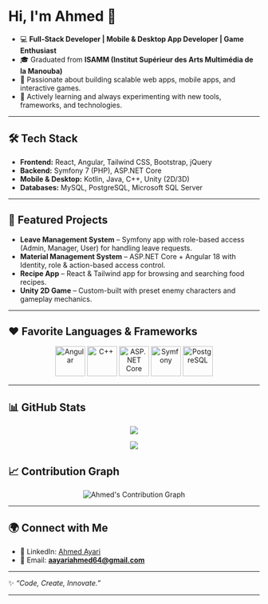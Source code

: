 # Hi, I'm Ahmed 👋

- 💻 **Full-Stack Developer | Mobile & Desktop App Developer | Game Enthusiast**
- 🎓 Graduated from **ISAMM (Institut Supérieur des Arts Multimédia de la Manouba)**
- 🚀 Passionate about building scalable web apps, mobile apps, and interactive games.
- 🌱 Actively learning and always experimenting with new tools, frameworks, and technologies.

---

## 🛠️ Tech Stack

* **Frontend:** React, Angular, Tailwind CSS, Bootstrap, jQuery
* **Backend:** Symfony 7 (PHP), ASP.NET Core
* **Mobile & Desktop:** Kotlin, Java, C++, Unity (2D/3D)
* **Databases:** MySQL, PostgreSQL, Microsoft SQL Server

---

## 📌 Featured Projects

- **Leave Management System** – Symfony app with role-based access (Admin, Manager, User) for handling leave requests.
- **Material Management System** – ASP.NET Core + Angular 18 with Identity, role & action-based access control.
- **Recipe App** – React & Tailwind app for browsing and searching food recipes.
- **Unity 2D Game** – Custom-built with preset enemy characters and gameplay mechanics.

---

## ❤️ Favorite Languages & Frameworks  

<p align="center">
  <img src="https://cdn.jsdelivr.net/gh/devicons/devicon/icons/angularjs/angularjs-original.svg" alt="Angular" width="60" height="60"/>
  <img src="https://cdn.jsdelivr.net/gh/devicons/devicon/icons/cplusplus/cplusplus-original.svg" alt="C++" width="60" height="60"/>
  <img src="https://cdn.jsdelivr.net/gh/devicons/devicon/icons/dotnetcore/dotnetcore-original.svg" alt="ASP.NET Core" width="60" height="60"/>
  <img src="https://cdn.jsdelivr.net/gh/devicons/devicon/icons/symfony/symfony-original.svg" alt="Symfony" width="60" height="60"/>
  <img src="https://cdn.jsdelivr.net/gh/devicons/devicon/icons/postgresql/postgresql-original.svg" alt="PostgreSQL" width="60" height="60"/>
</p>

---

## 📊 GitHub Stats

<p align="center">
  <img src="https://github-readme-stats.vercel.app/api?username=Ahmed-Ayari&show_icons=true&theme=tokyonight"/>
</p>

<p align="center">
  <img src="https://github-readme-stats.vercel.app/api/top-langs/?username=Ahmed-Ayari&layout=compact&theme=tokyonight"/>
</p>

## 📈 Contribution Graph  

<p align="center">
  <img src="https://github-readme-activity-graph.vercel.app/graph?username=Ahmed-Ayari&theme=tokyo-night&hide_border=true" alt="Ahmed's Contribution Graph" />
</p>

---

## 🌍 Connect with Me

* 💼 LinkedIn: [Ahmed Ayari](https://www.linkedin.com/in/ahmed-ayari-767102266/)
* 📧 Email: **[aayariahmed64@gmail.com](mailto:aayariahmed64@gmail.com)**

---

✨ *“Code, Create, Innovate.”*

---
